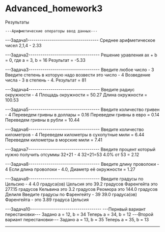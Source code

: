 # Advanced_homework3

Результаты

	---Арифметические операторы ввод данных---

---Задача1------------------------------------
Среднее арифметическое чисел 2,1,4 - 2.33

---Задача2------------------------------------
Решение уравления ax + b = 0, где a = 3, b = 16 Результат = -5.33

---Задача3------------------------------------
Введите любое число - 3
Введите степень в которую надо возвести это число - 4
Возведение числа - 3 в степень - 4. Результат = 81

---Задача4------------------------------------
Введите радиус окружности - 4
Площадь окружности = 50.27
Длина окружности = 100.53

---Задача5------------------------------------
Введите количество гривен - 4
Переведем гривны в доллары = 0.16
Переведем гривны в евро = 0.14
Переведем гривны в рубли = 10.44

---Задача6------------------------------------
Введите количество километров - 4
Переведем километры в сухопутные мили = 6.44
Переведем километры в морские мили = 7.41

---Задача7------------------------------------
Введите процент который нужно получить отсуммы 32+21 - 4
32+21=53   4.0% от 53 = 2.12

---Задача8------------------------------------
Введите длину проволоки - 4
Если длина проволоки - 4.0, Диаметр её окружности = 1.27

---Задача9------------------------------------
Введите градусы по Цельсию - 4
4.0 градуса(ов) Цельсия 
это 39.2 градусов Фаренгейта
это 277.15 градусов Кельвина
это 3.2 градусов Реомюра
это 144.0 градусов Делиля
Введите градусы по Фаренгейту - 39
39.0 градуса(ов) Фаренгейта - это 3.89 градуса Цельсия

---Задача10------------------------------------
---Пернвый вариант перестановки---
Задано a = 12, b = 34
Теперь a = 34, b = 12
---Второй вариант перестановки---
Задано a = 13, b = 35
Теперь a = 35, b = 13

---------------------------------------
